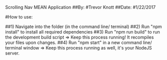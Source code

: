 Scrolling Nav MEAN Application
##By: #Trevor Knott
##Date: #1/22/2017

#How to use:

##1) Navigate into the folder (in the command line/ terminal)
##2) Run "npm install" to install all required dependencies
##3) Run "npm run build" to run the development build script => Keep this process running! It recompiles your files upon changes.
##4) Run "npm start" in a new command line/ terminal window => Keep this process running as well, it's your NodeJS server.
